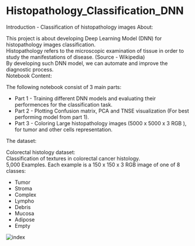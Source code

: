 # Histopathology_Classification_DNN

Introduction - Classification of histopathology images
About:

This project is about developing Deep Learning Model (DNN) for histopathology images classification.  
Histopathology refers to the microscopic examination of tissue in order to study the manifestations of disease. (Source - Wikipedia)  
By developing such DNN model, we can automate and improve the diagnostic process.  
Notebook Content:

The following notebook consist of 3 main parts:

   * Part 1 - Training different DNN models and evaluating their performences for the classification task.  
   * Part 2 - Plotting Confusion matrix, PCA and TNSE visualization (For best performing model from part 1).  
   * Part 3 - Coloring Large histopathology images (5000 x 5000 x 3 RGB ), for tumor and other cells representation.  

The dataset:

Colorectal histology dataset:  
Classification of textures in colorectal cancer histology.  
5,000 Examples. Each example is a 150 x 150 x 3 RGB image of one of 8 classes:  

   * Tumor
   * Stroma
   * Complex
   * Lympho
   * Debris
   * Mucosa
   * Adipose
   * Empty

![index](https://user-images.githubusercontent.com/7150655/123632798-05566300-d821-11eb-9331-0c478fc7d230.png)
